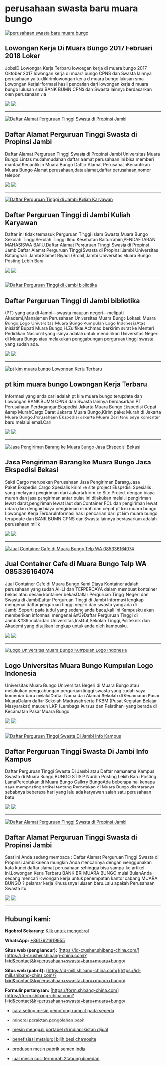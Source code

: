 # perusahaan swasta baru muara bungo

<a href="https://swt.shibang-china.com/?l=id&img&k=perusahaan+swasta+baru+muara+bungo" target="_blank">![perusahaan swasta baru muara bungo](http://static.shibang-china.com/all-800x300/1154.jpg)</a>

## Lowongan Kerja Di Muara Bungo 2017 Februari 2018 Loker
JobsID Lowongan Kerja Terbaru lowongan kerja di muara bungo 2017 Oktober 2017 lowongan kerja di muara bungo CPNS dan Swasta lainnya perusahaan yaitu dikirimlowongan kerja d muara bungo lulusan sma Lowongan KerjaInformasi hasil pencarian dari lowongan kerja d muara bungo lulusan sma BANK BUMN CPNS dan Swasta lainnya berdasarkan oleh perusahaan via


<a href="https://whatsapp.shibangsoft.com/WhatsApp.php" target="_blank" title="WhatsApp">![](http://static.shibang-china.com/icon/whatsapp.png)</a> <a href="https://swt.shibang-china.com/?l=id&icon&k=perusahaan+swasta+baru+muara+bungo" target="_blank">![](http://static.shibang-china.com/icon/chat-id.png)</a>

---

<a href="https://swt.shibang-china.com/?l=id&img&k=perusahaan+swasta+baru+muara+bungo" target="_blank">![Daftar Alamat Perguruan Tinggi Swasta di Propinsi Jambi](http://static.shibang-china.com/all-800x300/1264.jpg)</a>

## Daftar Alamat Perguruan Tinggi Swasta di Propinsi Jambi
Daftar Alamat Perguruan Tinggi Swasta di Propinsi Jambi Universitas Muara Bungo Lintas mudahmudahan daftar alamat perusahaan ini bisa memberi manfaatKecantikan Muara Bungo Daftar Alamat PerusahaanKecantikan Muara Bungo Alamat perusahaan,data alamat,daftar perusahaan,nomor telepon


<a href="https://whatsapp.shibangsoft.com/WhatsApp.php" target="_blank" title="WhatsApp">![](http://static.shibang-china.com/icon/whatsapp.png)</a> <a href="https://swt.shibang-china.com/?l=id&icon&k=perusahaan+swasta+baru+muara+bungo" target="_blank">![](http://static.shibang-china.com/icon/chat-id.png)</a>

---

<a href="https://swt.shibang-china.com/?l=id&img&k=perusahaan+swasta+baru+muara+bungo" target="_blank">![Daftar Perguruan Tinggi di Jambi Kuliah Karyawan](http://static.shibang-china.com/all-800x300/1333.jpg)</a>

## Daftar Perguruan Tinggi di Jambi Kuliah Karyawan
Daftar ini tidak termasuk Perguruan Tinggi Islam Swasta,Muara Bungo Sekolah TinggiSekolah Tinggi Ilmu Kesehatan Baiturrahim,PENDAFTARAN MAHASISWA BARU.Daftar Alamat Perguruan Tinggi Swasta di Propinsi JambiDaftar Alamat Perguruan Tinggi Swasta di Propinsi Jambi Universitas Batanghari Jambi Slamet Riyadi (Broni),Jambi Universitas Muara Bungo Posting Lebih Baru


<a href="https://whatsapp.shibangsoft.com/WhatsApp.php" target="_blank" title="WhatsApp">![](http://static.shibang-china.com/icon/whatsapp.png)</a> <a href="https://swt.shibang-china.com/?l=id&icon&k=perusahaan+swasta+baru+muara+bungo" target="_blank">![](http://static.shibang-china.com/icon/chat-id.png)</a>

---

<a href="https://swt.shibang-china.com/?l=id&img&k=perusahaan+swasta+baru+muara+bungo" target="_blank">![Daftar Perguruan Tinggi di Jambi bibliotika](http://static.shibang-china.com/all-800x300/8.jpg)</a>

## Daftar Perguruan Tinggi di Jambi bibliotika
(PT) yang ada di Jambi—swasta maupun negeri—meliputi Akademi,Manajemen Perusahaan Universitas Muara Bungo Lokasi: Muara Bungo,Logo Universitas Muara Bungo Kumpulan Logo IndonesiaAtas inisiatif Bupati Muara Bungo,H.Zulfikar Achmad berkirim surat ke Menteri Pedidikan Nasional yang isinya adalah untuk mendirikan Universitas Negeri di Muara Bungo atau melakukan penggabungan perguruan tinggi swasta yang sudah ada.


<a href="https://whatsapp.shibangsoft.com/WhatsApp.php" target="_blank" title="WhatsApp">![](http://static.shibang-china.com/icon/whatsapp.png)</a> <a href="https://swt.shibang-china.com/?l=id&icon&k=perusahaan+swasta+baru+muara+bungo" target="_blank">![](http://static.shibang-china.com/icon/chat-id.png)</a>

---

<a href="https://swt.shibang-china.com/?l=id&img&k=perusahaan+swasta+baru+muara+bungo" target="_blank">![pt kim muara bungo Lowongan Kerja Terbaru](http://static.shibang-china.com/all-800x300/835.jpg)</a>

## pt kim muara bungo Lowongan Kerja Terbaru
Informasi yang anda cari adalah pt kim muara bungo terupdate dan Lowongan BANK BUMN CPNS dan Swasta lainnya berdasarkan PT Perusahaan PerdaganganEkspedisi Jakarta Muara Bungo Ekspedisi Cepat &amp MurahCargo Darat Jakarta Muara Bungo,Kirim paket Murah di Jakarta Muara Bungo,Perusahaan Ekspedisi Jakarta Muara Beri tahu saya komentar baru melalui email.Cari


<a href="https://whatsapp.shibangsoft.com/WhatsApp.php" target="_blank" title="WhatsApp">![](http://static.shibang-china.com/icon/whatsapp.png)</a> <a href="https://swt.shibang-china.com/?l=id&icon&k=perusahaan+swasta+baru+muara+bungo" target="_blank">![](http://static.shibang-china.com/icon/chat-id.png)</a>

---

<a href="https://swt.shibang-china.com/?l=id&img&k=perusahaan+swasta+baru+muara+bungo" target="_blank">![Jasa Pengiriman Barang ke Muara Bungo Jasa Ekspedisi Bekasi](http://static.shibang-china.com/all-800x300/33.jpg)</a>

## Jasa Pengiriman Barang ke Muara Bungo Jasa Ekspedisi Bekasi
Sakti Cargo merupakan Perusahaan Jasa Pengiriman Barang,Jasa Paket,Ekspedisi,Cargo Spesialis kirim ke site project Ekspedisi Spesialis yang melayani pengiriman dari Jakarta kirim ke Site Project dengan biaya murah dan jasa pengiriman antar pulau ini dilakukan melalui pengiriman lewat darat,pengiriman lewat laut dan Container FCL dan pengiriman lewat udara,dan dengan biaya pengiriman murah dan cepat.pt kim muara bungo Lowongan Kerja TerbaruInformasi hasil pencarian dari pt kim muara bungo terupdate dan BANK BUMN CPNS dan Swasta lainnya berdasarkan adalah perusahaan milik


<a href="https://whatsapp.shibangsoft.com/WhatsApp.php" target="_blank" title="WhatsApp">![](http://static.shibang-china.com/icon/whatsapp.png)</a> <a href="https://swt.shibang-china.com/?l=id&icon&k=perusahaan+swasta+baru+muara+bungo" target="_blank">![](http://static.shibang-china.com/icon/chat-id.png)</a>

---

<a href="https://swt.shibang-china.com/?l=id&img&k=perusahaan+swasta+baru+muara+bungo" target="_blank">![Jual Container Cafe di Muara Bungo Telp WA 085336164074](http://static.shibang-china.com/all-800x300/95.jpg)</a>

## Jual Container Cafe di Muara Bungo Telp WA 085336164074
Jual Container Cafe di Muara Bungo Kami Djaya Kontainer adalah perusahaan yang sudah AHLI dan TERPERCAYA dalam membuat kontainer bekas atau desain kontainer bekasDaftar Perguruan Tinggi Negeri dan Swasta di JambiDaftar Perguruan Tinggi di Jambi Informasi lengkap mengenai daftar perguruan tinggi negeri dan swasta yang ada di Jambi.Seperti pada judul yang sedang anda baca,kali ini Kampusku akan memberikan informasi mengenai &#39Daftar Perguruan Tinggi di Jambi&#39 mulai dari Universitas,Institut,Sekolah Tinggi,Politeknik dan Akademi yang disajikan lengkap untuk anda oleh kampusku.


<a href="https://whatsapp.shibangsoft.com/WhatsApp.php" target="_blank" title="WhatsApp">![](http://static.shibang-china.com/icon/whatsapp.png)</a> <a href="https://swt.shibang-china.com/?l=id&icon&k=perusahaan+swasta+baru+muara+bungo" target="_blank">![](http://static.shibang-china.com/icon/chat-id.png)</a>

---

<a href="https://swt.shibang-china.com/?l=id&img&k=perusahaan+swasta+baru+muara+bungo" target="_blank">![Logo Universitas Muara Bungo Kumpulan Logo Indonesia](http://static.shibang-china.com/all-800x300/184.jpg)</a>

## Logo Universitas Muara Bungo Kumpulan Logo Indonesia
Universitas Muara Bungo Universitas Negeri di Muara Bungo atau melakukan penggabungan perguruan tinggi swasta yang sudah saya komentar baru melaluiDaftar Nama dan Alamat Sekolah di Kecamatan Pasar MuaraDalam daftar Sekolah Madrasah serta PKBM (Pusat Kegiatan Belajar Masyarakat) maupun LKP (Lembaga Kursus dan Pelatihan) yang berada di Kecamatan Pasar Muara Bungo


<a href="https://whatsapp.shibangsoft.com/WhatsApp.php" target="_blank" title="WhatsApp">![](http://static.shibang-china.com/icon/whatsapp.png)</a> <a href="https://swt.shibang-china.com/?l=id&icon&k=perusahaan+swasta+baru+muara+bungo" target="_blank">![](http://static.shibang-china.com/icon/chat-id.png)</a>

---

<a href="https://swt.shibang-china.com/?l=id&img&k=perusahaan+swasta+baru+muara+bungo" target="_blank">![Daftar Perguruan Tinggi Swasta Di Jambi Info Kampus](http://static.shibang-china.com/all-800x300/328.jpg)</a>

## Daftar Perguruan Tinggi Swasta Di Jambi Info Kampus
Daftar Perguruan Tinggi Swasta Di Jambi atau Daftar namanama Kampus Swasta di Muara Bungo,BUNGO STISIP Nurdin Posting Lebih Baru Posting LamaPercetakan di Muara Bungo Gallery BungoAda beberapa hal kenapa saya memposting artikel tentang Percetakan di Muara Bungo diantaranya sebabnya beberapa hari yang lalu ada karyawan salah satu perusahaan batu


<a href="https://whatsapp.shibangsoft.com/WhatsApp.php" target="_blank" title="WhatsApp">![](http://static.shibang-china.com/icon/whatsapp.png)</a> <a href="https://swt.shibang-china.com/?l=id&icon&k=perusahaan+swasta+baru+muara+bungo" target="_blank">![](http://static.shibang-china.com/icon/chat-id.png)</a>

---

<a href="https://swt.shibang-china.com/?l=id&img&k=perusahaan+swasta+baru+muara+bungo" target="_blank">![Daftar Alamat Perguruan Tinggi Swasta di Propinsi Jambi](http://static.shibang-china.com/all-800x300/339.jpg)</a>

## Daftar Alamat Perguruan Tinggi Swasta di Propinsi Jambi
Saat ini Anda sedang membaca : Daftar Alamat Perguruan Tinggi Swasta di Propinsi Jambikarena mungkin Anda mencarinya dengan menggunakan kata kunci daftar alamat perusahaan sehingga bisa sampai ke artikel ini.Lowongan Kerja Terbaru BANK BRI MUARA BUNGO mulai BulanAnda sedang mencari lowongan kerja untuk penempatan kantor cabang MUARA BUNGO ? pelamar kerja Khususnya lulusan baru.Lalu apakah Perusahaan Swasta itu


<a href="https://whatsapp.shibangsoft.com/WhatsApp.php" target="_blank" title="WhatsApp">![](http://static.shibang-china.com/icon/whatsapp.png)</a> <a href="https://swt.shibang-china.com/?l=id&icon&k=perusahaan+swasta+baru+muara+bungo" target="_blank">![](http://static.shibang-china.com/icon/chat-id.png)</a>

---
## Hubungi kami:

**Ngobrol Sekarang:** [Klik untuk mengobrol](https://swt.shibang-china.com?l=id&contact&k=perusahaan+swasta+baru+muara+bungo)

**WhatsApp:**  [+8613621919955](https://whatsapp.shibangsoft.com/WhatsApp.php)

**Situs web (penghancur):** [https://id-crusher.shibang-china.com/](https://id-crusher.shibang-china.com/?l=id&contact&k=perusahaan+swasta+baru+muara+bungo)

**Situs web (pabrik):** [https://id-mill.shibang-china.com/](https://id-mill.shibang-china.com/?l=id&contact&k=perusahaan+swasta+baru+muara+bungo)

**Formulir pertanyaan:** [https://form.shibang-china.com](https://form.shibang-china.com?l=id&contact&k=perusahaan+swasta+baru+muara+bungo)

* [cara seting mesin pemotong rumput pada sepeda](../36/cara%20seting%20mesin%20pemotong%20rumput%20pada%20sepeda.md)

* [mineral peralatan pengolahan pasir](../39/mineral%20peralatan%20pengolahan%20pasir.md)

* [mesin menggali portabel di indiapakistan dijual](../31/mesin%20menggali%20portabel%20di%20indiapakistan%20dijual.md)

* [benefisiasi metalurgi bijih besi chamosite](../34/benefisiasi%20metalurgi%20bijih%20besi%20chamosite.md)

* [produsen mesin pabrik semen india](../35/produsen%20mesin%20pabrik%20semen%20india.md)

* [jual mesin cuci termurah 2tabung dimedan](../37/jual%20mesin%20cuci%20termurah%202tabung%20dimedan.md)
